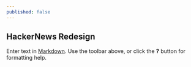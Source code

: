 ```yaml
---
published: false
---
```


## HackerNews Redesign

Enter text in [Markdown](http://daringfireball.net/projects/markdown/). Use the toolbar above, or click the **?** button for formatting help.
